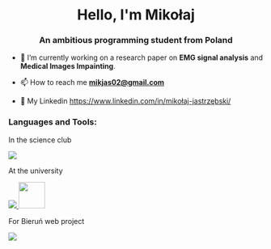 <h1 align="center">Hello, I'm Mikołaj</h1>
<h3 align="center">An ambitious programming student from Poland</h3>

- 🌱 I’m currently working on a research paper on **EMG signal analysis** and **Medical Images Impainting**.

- 📫 How to reach me **mikjas02@gmail.com**

- 💼 My Linkedin https://www.linkedin.com/in/mikołaj-jastrzębski/

<h3 align="left">Languages and Tools:</h3>
<p align="left"> 
    <p> In the science club </p>
      <a href="https://skillicons.dev">
        <img src="https://skillicons.dev/icons?i=py,pytorch,linux"/>
      </a>
    <p> At the university </p>
      <a href="https://skillicons.dev">
        <img src="https://skillicons.dev/icons?i=cs,cpp,java,spring,mysql"/>
        <img src="https://user-images.githubusercontent.com/25181517/117208736-bdedc080-adf5-11eb-912f-61c7d43705f6.png" width="52" height="52" />
      </a>
    <p> For Bieruń web project </p>
      <a href="https://skillicons.dev">
        <img src="https://skillicons.dev/icons?i=ts,js,remix,vite,tailwind,react,git"/>
      </a>
</p> 

